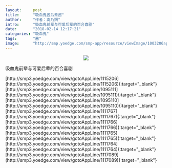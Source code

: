 ```yaml
---
layout:     post
title:      "吸血鬼酱后辈酱"
author:     "作者：嵩乃朔"
intro:      "吸血鬼前辈与可爱后辈的百合喜剧"
date:       "2018-02-14 12:17:21"
categories: "吸血鬼"
tags:       "酱"
image:      "http://smp.yoedge.com/smp-app/resource/viewImage/1003206appline.png"
---
```

<div style="text-align: center">
<p><img src="http://smp.yoedge.com/smp-app/resource/viewImage/1003206appline.png"/></p>
</div>
<p class="post-meta">
<span>吸血鬼前辈与可爱后辈的百合喜剧</span>
</p>
[http://smp3.yoedge.com/view/gotoAppLine/1115206](http://smp3.yoedge.com/view/gotoAppLine/1115206){:target="_blank"}
[http://smp3.yoedge.com/view/gotoAppLine/1095111](http://smp3.yoedge.com/view/gotoAppLine/1095111){:target="_blank"}
[http://smp3.yoedge.com/view/gotoAppLine/1095110](http://smp3.yoedge.com/view/gotoAppLine/1095110){:target="_blank"}
[http://smp3.yoedge.com/view/gotoAppLine/1111767](http://smp3.yoedge.com/view/gotoAppLine/1111767){:target="_blank"}
[http://smp3.yoedge.com/view/gotoAppLine/1111766](http://smp3.yoedge.com/view/gotoAppLine/1111766){:target="_blank"}
[http://smp3.yoedge.com/view/gotoAppLine/1111765](http://smp3.yoedge.com/view/gotoAppLine/1111765){:target="_blank"}
[http://smp3.yoedge.com/view/gotoAppLine/1111764](http://smp3.yoedge.com/view/gotoAppLine/1111764){:target="_blank"}
[http://smp3.yoedge.com/view/gotoAppLine/1117089](http://smp3.yoedge.com/view/gotoAppLine/1117089){:target="_blank"}


